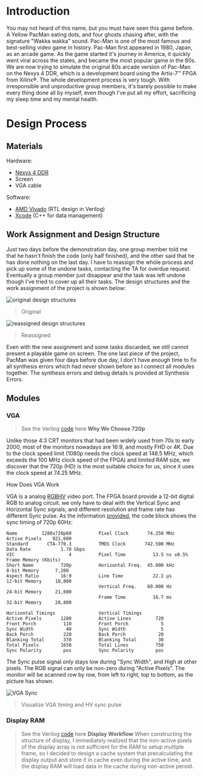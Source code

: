 # Introduction
You may not heard of this name, but you must have seen this game before. A Yellow PacMan eating dots, and four ghosts chasing after, with the signature "Wakka wakka" sound. Pac-Man is one of the most famous and best-selling video game in history. Pac-Man first appeared in 1980, Japan, as an arcade game. As the game started it's journey in America, it quickly went viral across the states, and became the most popular game in the 80s. We are now trying to simulate the original 80s arcade version of Pac-Man on the Nexys 4 DDR, which is a development board using the Artix-7™ FPGA from Xilinx®. The whole development process is very tough. With irresponsible and unproductive group members, it's barely possible to make every thing done all by myself, even though I've put all my effort, sacrificing my sleep time and my mental health.

# Design Process
## Materials
Hardware:
- [Nexys 4 DDR](https://digilent.com/reference/programmable-logic/nexys-4-ddr/start)
- Screen
- VGA cable

Software:
- [AMD Vivado](https://www.xilinx.com/products/design-tools/vivado.html) (RTL design in Verilog)
- [Xcode](https://developer.apple.com/xcode/) (C++ for data management)

## Work Assignment and Design Structure
Just two days before the demonstration day, one group member told me that he hasn't finish the code (only half finished), and the other said that he has done nothing on the last day. I have to reassign the whole process and pick up some of the undone tasks, contacting the TA for overdue request. Eventually a group member just disappear and the task was left undone though I've tried to cover up all their tasks. The design structures and the work assignment of the project is shown below:

![original design structures](https://github.com/cookieeikooc/FPGA-Pac-Man/assets/160454617/9e7d9567-fc3e-43dc-aa58-98fca87ce2da)
> Original

![reassigned design structures](https://github.com/cookieeikooc/FPGA-Pac-Man/assets/160454617/53d25ec1-ac90-442e-b6d0-9735f26b206a)
> Reassigned

Even with the new assignment and some tasks discarded, we still cannot present a playable game on screen. The one last piece of the project, PacMan was given four days before due day, I don't have enough time to fix all synthesis errors which had never shown before as I connect all modules together. The synthesis errors and debug details is provided at Synthesis Errors.

## Modules
### VGA
> See the Verilog [code](https://github.com/cookieeikooc/FPGA-Pac-Man/blob/main/pacman/pacman.srcs/sources_1/new/VGA/VGA.v) here
**Why We Choose 720p**

Unlike those 4:3 CRT monitors that had been widely used from 70s to early 2000, most of the monitors nowadays are 16:9, and mostly FHD or 4K. Due to the clock speed limit (1080p needs the clock speed at 148.5 MHz, which exceeds the 100 MHz clock speed of the FPGA) and limited RAM size, we discover that the 720p (HD) is the most suitable choice for us, since it uses the clock speed at 74.25 MHz.

How Does VGA Work

VGA is a analog [RGBHV](https://en.wikipedia.org/wiki/Component_video#RGB_analog_component_video) video port. The FPGA board provide a 12-bit digital RGB to analog circuit. we only have to deal with the Vertical Sync and Horizontal Sync signals, and different resolution and frame rate has different Sync pulse. As the information [provided](https://projectf.io/posts/video-timings-vga-720p-1080p/), the code block shows the sync timing of 720p 60Hz:
```
Name         1280x720p60          Pixel Clock       74.250 MHz            Active Pixels    921,600
Standard       CTA-770.3          TMDS Clock       742.500 MHz            Data Rate           1.78 Gbps
VIC                    4          Pixel Time          13.5 ns ±0.5%       Frame Memory (Kbits)
Short Name          720p          Horizontal Freq.  45.000 kHz            8-bit Memory      7,200
Aspect Ratio        16:9          Line Time           22.2 μs             12-bit Memory     10,800
                                  Vertical Freq.    60.000 Hz             24-bit Memory     21,600 
                                  Frame Time          16.7 ms             32-bit Memory     28,800

Horizontal Timings                Vertical Timings
Active Pixels       1280          Active Lines         720
Front Porch          110          Front Porch            5
Sync Width            40          Sync Width             5
Back Porch           220          Back Porch            20
Blanking Total       370          Blanking Total        30
Total Pixels        1650          Total Lines          750
Sync Polarity        pos          Sync Polarity        pos
```
The Sync pulse signal only stays low during "Sync Width", and High at other pixels. The RGB signal can only be non-zero during "Active Pixels". The monitor will be scanned row by row, from left to right, top to bottom, as the picture has shown.

![VGA Sync](https://github.com/cookieeikooc/FPGA-Pac-Man/assets/160454617/c2840560-f624-4a72-9ac0-7cacb09c11a9)
> Visualize VGA timing and HV sync pulse

### Display RAM
> See the Verilog [code](https://github.com/cookieeikooc/FPGA-Pac-Man/blob/main/pacman/pacman.srcs/sources_1/new/Display/output_display_array.v) here
**Display Workflow**
When constructing the structure of display, I immediately realized that the non-active pixels of the display array is not sufficient for the RAM to setup multiple frame, so I decided to design a cache system that precalculating the display output and store it in cache even during the active time, and the display RAM will load data in the cache during non-active peroid. 



